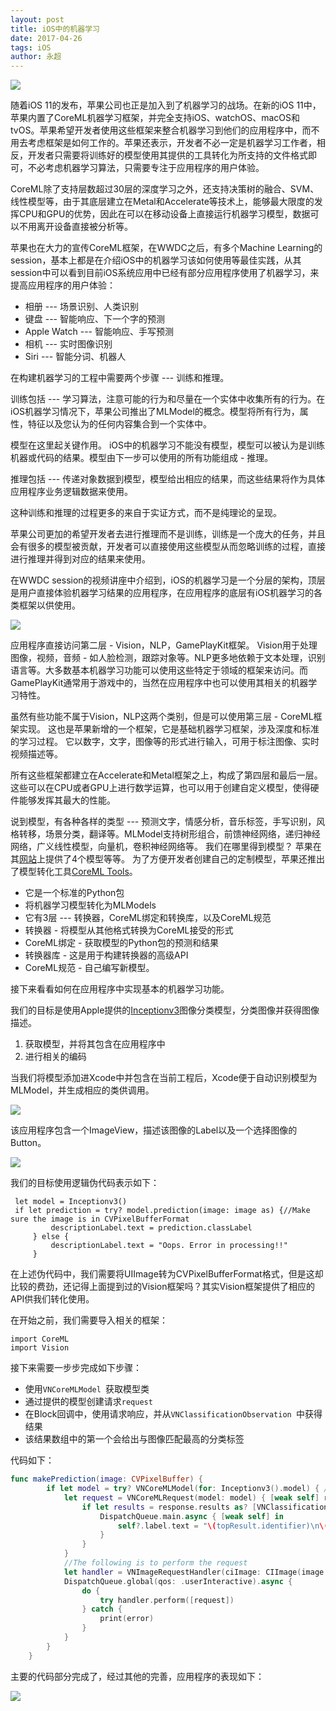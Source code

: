 ```yaml
---
layout: post
title: iOS中的机器学习
date: 2017-04-26 
tags: iOS  
author: 永超   
---
```



![](/img/iOS_ML/apple-ml.png)

随着iOS 11的发布，苹果公司也正是加入到了机器学习的战场。在新的iOS 11中，苹果内置了CoreML机器学习框架，并完全支持iOS、watchOS、macOS和tvOS。苹果希望开发者使用这些框架来整合机器学习到他们的应用程序中，而不用去考虑框架是如何工作的。苹果还表示，开发者不必一定是机器学习工作者，相反，开发者只需要将训练好的模型使用其提供的工具转化为所支持的文件格式即可，不必考虑机器学习算法，只需要专注于应用程序的用户体验。

CoreML除了支持层数超过30层的深度学习之外，还支持决策树的融合、SVM、线性模型等，由于其底层建立在Metal和Accelerate等技术上，能够最大限度的发挥CPU和GPU的优势，因此在可以在移动设备上直接运行机器学习模型，数据可以不用离开设备直接被分析等。

苹果也在大力的宣传CoreML框架，在WWDC之后，有多个Machine Learning的session，基本上都是在介绍iOS中的机器学习该如何使用等最佳实践，从其session中可以看到目前iOS系统应用中已经有部分应用程序使用了机器学习，来提高应用程序的用户体验：

* 相册 --- 场景识别、人类识别
* 键盘 --- 智能响应、下一个字的预测
* Apple Watch --- 智能响应、手写预测
* 相机 --- 实时图像识别
* Siri --- 智能分词、机器人

在构建机器学习的工程中需要两个步骤 --- 训练和推理。

训练包括 --- 学习算法，注意可能的行为和尽量在一个实体中收集所有的行为。在iOS机器学习情况下，苹果公司推出了MLModel的概念。模型将所有行为，属性，特征以及您认为的任何内容集合到一个实体中。

模型在这里起关键作用。 iOS中的机器学习不能没有模型，模型可以被认为是训练机器或代码的结果。模型由下一步可以使用的所有功能组成 - 推理。

推理包括 --- 传递对象数据到模型，模型给出相应的结果，而这些结果将作为具体应用程序业务逻辑数据来使用。

这种训练和推理的过程更多的来自于实证方式，而不是纯理论的呈现。

苹果公司更加的希望开发者去进行推理而不是训练，训练是一个庞大的任务，并且会有很多的模型被贡献，开发者可以直接使用这些模型从而忽略训练的过程，直接进行推理并得到对应的结果来使用。

在WWDC session的视频讲座中介绍到，iOS的机器学习是一个分层的架构，顶层是用户直接体验机器学习结果的应用程序，在应用程序的底层有iOS机器学习的各类框架以供使用。

![](/img/iOS_ML/apple-ml-layer.png)

应用程序直接访问第二层 - Vision，NLP，GamePlayKit框架。 Vision用于处理图像，视频，音频 - 如人脸检测，跟踪对象等。NLP更多地依赖于文本处理，识别语言等。大多数基本机器学习功能可以使用这些特定于领域的框架来访问。而GamePlayKit通常用于游戏中的，当然在应用程序中也可以使用其相关的机器学习特性。

虽然有些功能不属于Vision，NLP这两个类别，但是可以使用第三层 - CoreML框架实现。 这也是苹果新增的一个框架，它是基础机器学习框架，涉及深度和标准的学习过程。 它以数字，文字，图像等的形式进行输入，可用于标注图像、实时视频描述等。

所有这些框架都建立在Accelerate和Metal框架之上，构成了第四层和最后一层。 这些可以在CPU或者GPU上进行数学运算，也可以用于创建自定义模型，使得硬件能够发挥其最大的性能。

说到模型，有各种各样的类型 --- 预测文字，情感分析，音乐标签，手写识别，风格转移，场景分类，翻译等。MLModel支持树形组合，前馈神经网络，递归神经网络，广义线性模型，向量机，卷积神经网络等。 我们在哪里得到模型？ 苹果在其[网站](https://developer.apple.com/machine-learning/)上提供了4个模型等等。 为了方便开发者创建自己的定制模型，苹果还推出了模型转化工具[CoreML Tools](https://pypi.python.org/pypi/coremltools)。

* 它是一个标准的Python包
* 将机器学习模型转化为MLModels
* 它有3层 --- 转换器，CoreML绑定和转换库，以及CoreML规范
* 转换器 - 将模型从其他格式转换为CoreML接受的形式
* CoreML绑定 - 获取模型的Python包的预测和结果
* 转换器库 - 这是用于构建转换器的高级API
* CoreML规范 - 自己编写新模型。

接下来看看如何在应用程序中实现基本的机器学习功能。

我们的目标是使用Apple提供的[Inceptionv3](https://docs-assets.developer.apple.com/coreml/models/Inceptionv3.mlmodel)图像分类模型，分类图像并获得图像描述。

1. 获取模型，并将其包含在应用程序中
2. 进行相关的编码

当我们将模型添加进Xcode中并包含在当前工程后，Xcode便于自动识别模型为MLModel，并生成相应的类供调用。

![](/img/iOS_ML/xcode-mlmodel.png)

该应用程序包含一个ImageView，描述该图像的Label以及一个选择图像的Button。

![](/img/iOS_ML/xcode-storyboard.png)

我们的目标使用逻辑伪代码表示如下：

```
 let model = Inceptionv3()
 if let prediction = try? model.prediction(image: image as) {//Make sure the image is in CVPixelBufferFormat
         descriptionLabel.text = prediction.classLabel
     } else {
         descriptionLabel.text = "Oops. Error in processing!!"
     }
```

在上述伪代码中，我们需要将UIImage转为CVPixelBufferFormat格式，但是这却比较的费劲，还记得上面提到过的Vision框架吗？其实Vision框架提供了相应的API供我们转化使用。

在开始之前，我们需要导入相关的框架：

``` swfit
import CoreML
import Vision
```
接下来需要一步步完成如下步骤：

* 使用`VNCoreMLModel `获取模型类
* 通过提供的模型创建请求`request`
* 在Block回调中，使用请求响应，并从`VNClassificationObservation `中获得结果
* 该结果数组中的第一个会给出与图像匹配最高的分类标签

代码如下：

``` swift
func makePrediction(image: CVPixelBuffer) {
        if let model = try? VNCoreMLModel(for: Inceptionv3().model) { // get the model
            let request = VNCoreMLRequest(model: model) { [weak self] response, error in // create a request using the model
                if let results = response.results as? [VNClassificationObservation], let topResult = results.first{
                    DispatchQueue.main.async { [weak self] in
                        self?.label.text = "\(topResult.identifier)\n\(Int(topResult.confidence * 100))% Sure"//Update the label
                    }
                }
            }
            //The following is to perform the request
            let handler = VNImageRequestHandler(ciImage: CIImage(image: imageView.image!)!)
            DispatchQueue.global(qos: .userInteractive).async {
                do {
                    try handler.perform([request])
                } catch {
                    print(error)
                }
            }
        }
    }
```

主要的代码部分完成了，经过其他的完善，应用程序的表现如下：

![](/img/iOS_ML/IMG_0007.PNG)

